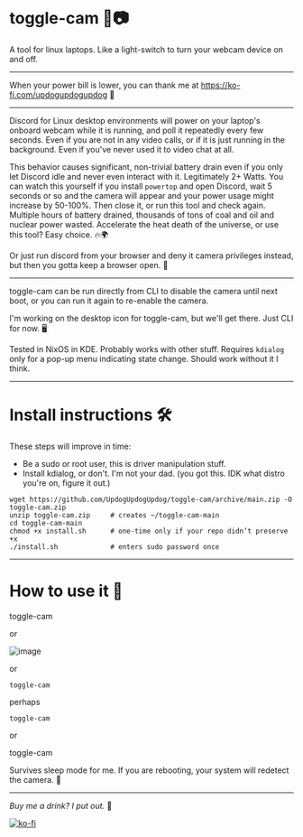 # toggle-cam 🔌📷  
A tool for linux laptops. Like a light-switch to turn your webcam device on and off.

---

When your power bill is lower, you can thank me at https://ko-fi.com/updogupdogupdog 💸

---

Discord for Linux desktop environments will power on your laptop's onboard webcam while it is running, and poll it repeatedly every few seconds. Even if you are not in any video calls, or if it is just running in the background. Even if you've never used it to video chat at all.

This behavior causes significant, non-trivial battery drain even if you only let Discord idle and never even interact with it. Legitimately 2+ Watts. You can watch this yourself if you install `powertop` and open Discord, wait 5 seconds or so and the camera will appear and your power usage might increase by 50-100%. Then close it, or run this tool and check again. Multiple hours of battery drained, thousands of tons of coal and oil and nuclear power wasted. Accelerate the heat death of the universe, or use this tool? Easy choice. 🔥🌍

Or just run discord from your browser and deny it camera privileges instead, but then you gotta keep a browser open. 🧠

---

toggle-cam can be run directly from CLI to disable the camera until next boot, or you can run it again to re-enable the camera.

I'm working on the desktop icon for toggle-cam, but we'll get there. Just CLI for now. 🖥️

Tested in NixOS in KDE. Probably works with other stuff. Requires `kdialog` only for a pop-up menu indicating state change. Should work without it I think.

---

# Install instructions 🛠️  
These steps will improve in time:
* Be a sudo or root user, this is driver manipulation stuff.
* Install kdialog, or don't. I'm not your dad. (you got this. IDK what distro you're on, figure it out.)
```
wget https://github.com/UpdogUpdogUpdog/toggle-cam/archive/main.zip -O toggle-cam.zip
unzip toggle-cam.zip     # creates ~/toggle-cam-main
cd toggle-cam-main
chmod +x install.sh      # one‑time only if your repo didn’t preserve +x
./install.sh             # enters sudo password once
```
---

# How to use it 🧰  
toggle-cam

or

![image](https://github.com/user-attachments/assets/745f094d-f640-4e19-8178-42794efb31c9)


or

`toggle-cam`

perhaps

```
toggle-cam
```

or

toggle-cam

Survives sleep mode for me. If you are rebooting, your system will redetect the camera. 🔁

---

_Buy me a drink? I put out._ 🍻

[![ko-fi](https://ko-fi.com/img/githubbutton_sm.svg)](https://ko-fi.com/W7W51DFJQG)
